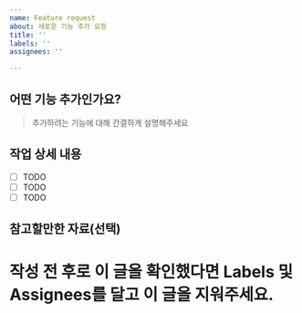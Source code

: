 ```yaml
---
name: Feature request
about: 새로운 기능 추가 요청
title: ''
labels: ''
assignees: ''

---
```


## 어떤 기능 추가인가요?

> 추가하려는 기능에 대해 간결하게 설명해주세요

## 작업 상세 내용

- [ ] TODO
- [ ] TODO
- [ ] TODO

## 참고할만한 자료(선택)

# 작성 전 후로 이 글을 확인했다면 Labels 및 Assignees를 달고 이 글을 지워주세요.
